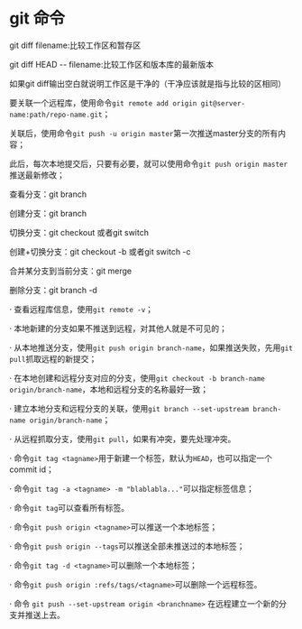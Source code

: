 <h1>git 命令</h1>



git diff filename:比较工作区和暂存区

git diff HEAD -- filename:比较工作区和版本库的最新版本

如果git diff输出空白就说明工作区是干净的（干净应该就是指与比较的区相同）

 

 要关联一个远程库，使用命令`git remote add origin git@server-name:path/repo-name.git`；

关联后，使用命令`git push -u origin master`第一次推送master分支的所有内容；

此后，每次本地提交后，只要有必要，就可以使用命令`git push origin master`推送最新修改；

 

 查看分支：git branch

 

创建分支：git branch <name>

 

切换分支：git checkout <name>或者git switch <name>

 

创建+切换分支：git checkout -b <name>或者git switch -c <name>

 

合并某分支到当前分支：git merge <name>

 

删除分支：git branch -d <name>

 

·    查看远程库信息，使用`git remote -v`；

·    本地新建的分支如果不推送到远程，对其他人就是不可见的；

·    从本地推送分支，使用`git push origin branch-name`，如果推送失败，先用`git pull`抓取远程的新提交；

·    在本地创建和远程分支对应的分支，使用`git checkout -b branch-name origin/branch-name`，本地和远程分支的名称最好一致；

·    建立本地分支和远程分支的关联，使用`git branch --set-upstream branch-name origin/branch-name`；

·    从远程抓取分支，使用`git pull`，如果有冲突，要先处理冲突。

 ·    命令`git tag <tagname>`用于新建一个标签，默认为`HEAD`，也可以指定一个commit id；

·    命令`git tag -a <tagname> -m "blablabla..."`可以指定标签信息；

·    命令`git tag`可以查看所有标签。

·    命令`git push origin <tagname>`可以推送一个本地标签；

·    命令`git push origin --tags`可以推送全部未推送过的本地标签；

·    命令`git tag -d <tagname>`可以删除一个本地标签；

·    命令`git push origin :refs/tags/<tagname>`可以删除一个远程标签。

·   命令 `git push --set-upstream origin <branchname>` 在远程建立一个新的分支并推送上去。
